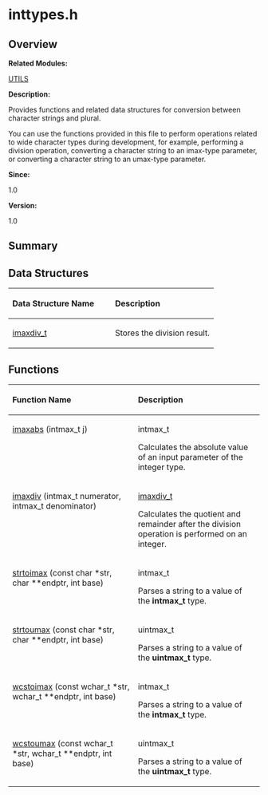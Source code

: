 # inttypes.h<a name="EN-US_TOPIC_0000001055228016"></a>

## **Overview**<a name="section1152430964084830"></a>

**Related Modules:**

[UTILS](utils.md)

**Description:**

Provides functions and related data structures for conversion between character strings and plural. 

You can use the functions provided in this file to perform operations related to wide character types during development, for example, performing a division operation, converting a character string to an imax-type parameter, or converting a character string to an umax-type parameter. 

**Since:**

1.0

**Version:**

1.0

## **Summary**<a name="section560622519084830"></a>

## Data Structures<a name="nested-classes"></a>

<a name="table309973849084830"></a>
<table><thead align="left"><tr id="row1947611322084830"><th class="cellrowborder" valign="top" width="50%" id="mcps1.1.3.1.1"><p id="p1058902836084830"><a name="p1058902836084830"></a><a name="p1058902836084830"></a>Data Structure Name</p>
</th>
<th class="cellrowborder" valign="top" width="50%" id="mcps1.1.3.1.2"><p id="p1793912123084830"><a name="p1793912123084830"></a><a name="p1793912123084830"></a>Description</p>
</th>
</tr>
</thead>
<tbody><tr id="row1329353504084830"><td class="cellrowborder" valign="top" width="50%" headers="mcps1.1.3.1.1 "><p id="p559365537084830"><a name="p559365537084830"></a><a name="p559365537084830"></a><a href="imaxdiv_t.md">imaxdiv_t</a></p>
</td>
<td class="cellrowborder" valign="top" width="50%" headers="mcps1.1.3.1.2 "><p id="p1476111999084830"><a name="p1476111999084830"></a><a name="p1476111999084830"></a>Stores the division result. </p>
</td>
</tr>
</tbody>
</table>

## Functions<a name="func-members"></a>

<a name="table362782923084830"></a>
<table><thead align="left"><tr id="row1106153162084830"><th class="cellrowborder" valign="top" width="50%" id="mcps1.1.3.1.1"><p id="p2045994281084830"><a name="p2045994281084830"></a><a name="p2045994281084830"></a>Function Name</p>
</th>
<th class="cellrowborder" valign="top" width="50%" id="mcps1.1.3.1.2"><p id="p193894080084830"><a name="p193894080084830"></a><a name="p193894080084830"></a>Description</p>
</th>
</tr>
</thead>
<tbody><tr id="row920780165084830"><td class="cellrowborder" valign="top" width="50%" headers="mcps1.1.3.1.1 "><p id="p332343110084830"><a name="p332343110084830"></a><a name="p332343110084830"></a><a href="utils.md#gad9e8a565a34b6981f500d88773ec7bcd">imaxabs</a> (intmax_t j)</p>
</td>
<td class="cellrowborder" valign="top" width="50%" headers="mcps1.1.3.1.2 "><p id="p1383721129084830"><a name="p1383721129084830"></a><a name="p1383721129084830"></a>intmax_t </p>
<p id="p77311208084830"><a name="p77311208084830"></a><a name="p77311208084830"></a>Calculates the absolute value of an input parameter of the integer type. </p>
</td>
</tr>
<tr id="row1579357056084830"><td class="cellrowborder" valign="top" width="50%" headers="mcps1.1.3.1.1 "><p id="p503847671084830"><a name="p503847671084830"></a><a name="p503847671084830"></a><a href="utils.md#ga17335f74f0abcfd3047de48f6823f527">imaxdiv</a> (intmax_t numerator, intmax_t denominator)</p>
</td>
<td class="cellrowborder" valign="top" width="50%" headers="mcps1.1.3.1.2 "><p id="p543712150084830"><a name="p543712150084830"></a><a name="p543712150084830"></a><a href="imaxdiv_t.md">imaxdiv_t</a> </p>
<p id="p1130268431084830"><a name="p1130268431084830"></a><a name="p1130268431084830"></a>Calculates the quotient and remainder after the division operation is performed on an integer. </p>
</td>
</tr>
<tr id="row156682433084830"><td class="cellrowborder" valign="top" width="50%" headers="mcps1.1.3.1.1 "><p id="p1468337006084830"><a name="p1468337006084830"></a><a name="p1468337006084830"></a><a href="utils.md#ga996146b4c9a860837a1f09868a6c0a61">strtoimax</a> (const char *str, char **endptr, int base)</p>
</td>
<td class="cellrowborder" valign="top" width="50%" headers="mcps1.1.3.1.2 "><p id="p628248382084830"><a name="p628248382084830"></a><a name="p628248382084830"></a>intmax_t </p>
<p id="p1166917022084830"><a name="p1166917022084830"></a><a name="p1166917022084830"></a>Parses a string to a value of the <strong id="b826026764084830"><a name="b826026764084830"></a><a name="b826026764084830"></a>intmax_t</strong> type. </p>
</td>
</tr>
<tr id="row1677155703084830"><td class="cellrowborder" valign="top" width="50%" headers="mcps1.1.3.1.1 "><p id="p1303619552084830"><a name="p1303619552084830"></a><a name="p1303619552084830"></a><a href="utils.md#ga706f89e2b5a9a623207f2d77b19ff6f8">strtoumax</a> (const char *str, char **endptr, int base)</p>
</td>
<td class="cellrowborder" valign="top" width="50%" headers="mcps1.1.3.1.2 "><p id="p111238268084830"><a name="p111238268084830"></a><a name="p111238268084830"></a>uintmax_t </p>
<p id="p1663834779084830"><a name="p1663834779084830"></a><a name="p1663834779084830"></a>Parses a string to a value of the <strong id="b951296161084830"><a name="b951296161084830"></a><a name="b951296161084830"></a>uintmax_t</strong> type. </p>
</td>
</tr>
<tr id="row729777244084830"><td class="cellrowborder" valign="top" width="50%" headers="mcps1.1.3.1.1 "><p id="p2098906887084830"><a name="p2098906887084830"></a><a name="p2098906887084830"></a><a href="utils.md#gaab72fde556caed7f725c0bece02e4cc9">wcstoimax</a> (const wchar_t *str, wchar_t **endptr, int base)</p>
</td>
<td class="cellrowborder" valign="top" width="50%" headers="mcps1.1.3.1.2 "><p id="p1492427295084830"><a name="p1492427295084830"></a><a name="p1492427295084830"></a>intmax_t </p>
<p id="p1212877834084830"><a name="p1212877834084830"></a><a name="p1212877834084830"></a>Parses a string to a value of the <strong id="b1559742586084830"><a name="b1559742586084830"></a><a name="b1559742586084830"></a>intmax_t</strong> type. </p>
</td>
</tr>
<tr id="row2099358761084830"><td class="cellrowborder" valign="top" width="50%" headers="mcps1.1.3.1.1 "><p id="p384041740084830"><a name="p384041740084830"></a><a name="p384041740084830"></a><a href="utils.md#gaaf3fa62320e289517f453bf1e470a1f9">wcstoumax</a> (const wchar_t *str, wchar_t **endptr, int base)</p>
</td>
<td class="cellrowborder" valign="top" width="50%" headers="mcps1.1.3.1.2 "><p id="p1939056205084830"><a name="p1939056205084830"></a><a name="p1939056205084830"></a>uintmax_t </p>
<p id="p725376182084830"><a name="p725376182084830"></a><a name="p725376182084830"></a>Parses a string to a value of the <strong id="b1283440092084830"><a name="b1283440092084830"></a><a name="b1283440092084830"></a>uintmax_t</strong> type. </p>
</td>
</tr>
</tbody>
</table>

